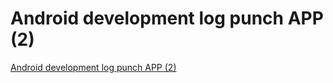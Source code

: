 # Android development log punch APP (2)
[Android development log punch APP (2)](https://aiwithcloud.com/2022/09/19/android_development_log_punch_app_2/)